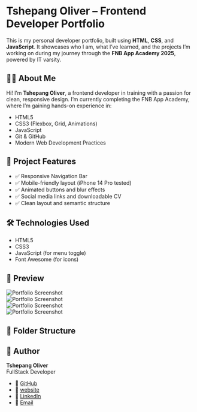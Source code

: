 # Tshepang Oliver – Frontend Developer Portfolio

This is my personal developer portfolio, built using **HTML**, **CSS**, and **JavaScript**. It showcases who I am, what I’ve learned, and the projects I’m working on during my journey through the **FNB App Academy 2025**, powered by IT varsity.

## 🧑‍💻 About Me

Hi! I’m **Tshepang Oliver**, a frontend developer in training with a passion for clean, responsive design. I’m currently completing the FNB App Academy, where I’m gaining hands-on experience in:

- HTML5
- CSS3 (Flexbox, Grid, Animations)
- JavaScript
- Git & GitHub
- Modern Web Development Practices

## 🎯 Project Features

- ✅ Responsive Navigation Bar
- ✅ Mobile-friendly layout (iPhone 14 Pro tested)
- ✅ Animated buttons and blur effects
- ✅ Social media links and downloadable CV
- ✅ Clean layout and semantic structure

## 🛠️ Technologies Used

- HTML5
- CSS3
- JavaScript (for menu toggle)
- Font Awesome (for icons)

## 📸 Preview

![Portfolio Screenshot](preview1.png)  
![Portfolio Screenshot](preview2.png)  
![Portfolio Screenshot](preview3.png)  
![Portfolio Screenshot](preview4.png)  

## 📂 Folder Structure


## 📇 Author

**Tshepang Oliver**  
FullStack Developer 
- 🔗 [GitHub](https://github.com/T5H3P4N9)  
- 🔗 [website](https://t5h3p4n9.github.io/portfolio-2/)
- 🔗 [LinkedIn](https://www.linkedin.com/in/tshepang-oliver-3a5540205/)  
- 📧 [Email](mailto:olivertshepang@gmail.com)








